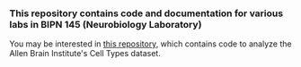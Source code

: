 ### This repository contains code and documentation for various labs in BIPN 145 (Neurobiology Laboratory)

You may be interested in <a href="http://ajuavinett.github.io/CellTypesLesson">this repository</a>, which contains code to analyze the Allen Brain Institute's Cell Types dataset.
